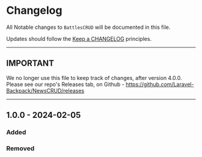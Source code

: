 # Changelog

All Notable changes to `BattlesCRUD` will be documented in this file.

Updates should follow the [Keep a CHANGELOG](http://keepachangelog.com/) principles.

-------------
IMPORTANT
-------------

We no longer use this file to keep track of changes, after version 4.0.0. Please see our repo's Releases tab, on Github - https://github.com/Laravel-Backpack/NewsCRUD/releases

-------------

## 1.0.0 - 2024-02-05

### Added

### Removed
